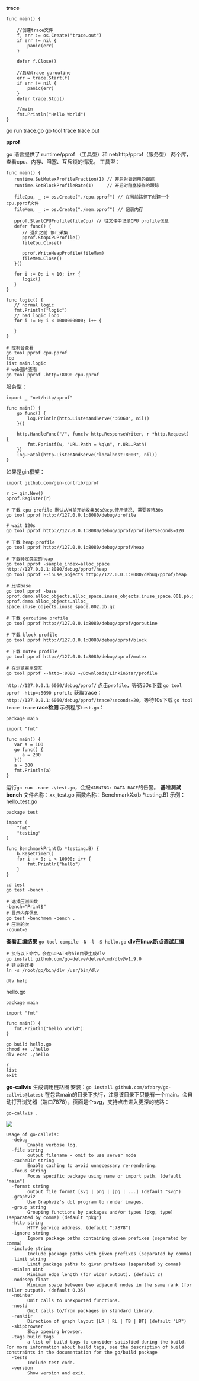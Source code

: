 **trace**


```
func main() {

	//创建trace文件
	f, err := os.Create("trace.out")
	if err != nil {
		panic(err)
	}

	defer f.Close()

	//启动trace goroutine
	err = trace.Start(f)
	if err != nil {
		panic(err)
	}
	defer trace.Stop()

	//main
	fmt.Println("Hello World")
}
```

go run trace.go
go tool trace trace.out

**pprof**


go 语言提供了 runtime/pprof （工具型）和 net/http/pprof（服务型） 两个库，查看cpu、内存、阻塞、互斥锁的情况。
工具型：

```
func main() {
   runtime.SetMutexProfileFraction(1) // 开启对锁调用的跟踪
   runtime.SetBlockProfileRate(1)     // 开启对阻塞操作的跟踪

   fileCpu, _ := os.Create("./cpu.pprof") // 在当前路径下创建一个cpu.pprof文件
   fileMem, _ := os.Create("./mem.pprof") // 记录内存

   pprof.StartCPUProfile(fileCpu) // 往文件中记录CPU profile信息
   defer func() {
      // 退出之前 停止采集
      pprof.StopCPUProfile()
      fileCpu.Close()

      pprof.WriteHeapProfile(fileMem)
      fileMem.Close()
   }()

   for i := 0; i < 10; i++ {
      logic()
   }
}

func logic() {
   // normal logic
   fmt.Println("logic")
   // bad logic loop
   for i := 0; i < 1000000000; i++ {

   }
}
```
```
# 控制台查看
go tool pprof cpu.pprof
top
list main.logic
# web图片查看
go tool pprof -http=:8090 cpu.pprof
```
服务型：

```
import _ "net/http/pprof"

func main() {
	go func() {
		log.Println(http.ListenAndServe(":6060", nil))
	}()

	http.HandleFunc("/", func(w http.ResponseWriter, r *http.Request) {
		fmt.Fprintf(w, "URL.Path = %q\n", r.URL.Path)
	})
	log.Fatal(http.ListenAndServe("localhost:8000", nil))
}
```
如果是gin框架：
```
import github.com/gin-contrib/pprof

r := gin.New()
pprof.Register(r)
```
```
# 下载 cpu profile 默认从当前开始收集30s的cρu使用情况, 需要等待3θs
go tool pprof http://127.0.0.1:8080/debug/profile

# wait 120s
go tool pprof http://127.0.0.1:8080/debug/pprof/profile?seconds=120

# 下载 heap profile
go tool pprof http://127.0.0.1:8080/debug/pprof/heap

# 下载特定类型的heap
go tool pprof -sample_index=alloc_space http://127.0.0.1:8080/debug/pprof/heap
go tool pprof --inuse_objects http://127.0.0.1:8080/debug/pprof/heap

# 比较base
go tool pprof -base pprof.demo.alloc_objects.alloc_space.inuse_objects.inuse_space.001.pb.gz pprof.demo.alloc_objects.alloc_ space.inuse_objects.inuse_space.002.pb.gz

# 下载 goroutine profile
go tool pprof http://127.0.0.1:8080/debug/pprof/goroutine

# 下载 block profile
go tool pprof http://127.0.0.1:8080/debug/pprof/block

# 下载 mutex profile
go tool pprof http://127.0.0.1:8080/debug/pprof/mutex

# 在浏览器里交互
go tool pprof --http=:8080 ~/Downloads/LinkinStar/profile
```


`http://127.0.0.1:6060/debug/pprof/`
点击`profile`，等待30s下载
`go tool pprof -http=:8090 profile`
获取trace：`http://127.0.0.1:6060/debug/pprof/trace?seconds=20`，等待10s下载
`go tool trace trace`
**race检测**
示例程序`test.go`：
```
package main

import "fmt"

func main() {
   var a = 100
   go func() {
      a = 200
   }()
   a = 300
   fmt.Println(a)
}
```
运行`go run -race .\test.go`，会报`WARNING: DATA RACE`的告警。
**基准测试bench**
文件名称：xx_test.go
函数名称：BenchmarkXx(b *testing.B)
示例：hello_test.go
```
package test

import (
	"fmt"
	"testing"
)

func BenchmarkPrint(b *testing.B) {
	b.ResetTimer()
	for i := 0; i < 10000; i++ {
		fmt.Println("hello")
	}
}
```
```
cd test
go test -bench .

# 选择压测函数
-bench="Print$"
# 显示内存信息
go test -benchmem -bench . 
# 压测轮次
-count=5
```
**查看汇编结果**
`go tool compile -N -l -S hello.go`
**dlv在linux断点调试汇编**
```
# 执行以下命令，会在GOPATH的bin目录生成dlv
go install github.com/go-delve/delve/cmd/dlv@v1.9.0
# 建立软连接
ln -s /root/go/bin/dlv /usr/bin/dlv

dlv help
```
hello.go
```
package main

import "fmt"

func main() {
   fmt.Println("hello world")
}
```
```
go build hello.go
chmod +x ./hello
dlv exec ./hello

r
list
exit
```

**go-callvis**
生成调用链路图
安装：`go install github.com/ofabry/go-callvis@latest`
在包含main的目录下执行，注意该目录下只能有一个main。会自动打开浏览器（端口7878），页面是个svg，支持点击进入更深的链路：
```
go-callvis .
```
![](../images/go-callvis示例.png)
```
Usage of go-callvis:
  -debug
    	Enable verbose log.
  -file string
    	output filename - omit to use server mode
  -cacheDir string
    	Enable caching to avoid unnecessary re-rendering.
  -focus string
    	Focus specific package using name or import path. (default "main")
  -format string
    	output file format [svg | png | jpg | ...] (default "svg")
  -graphviz
    	Use Graphviz's dot program to render images.
  -group string
    	Grouping functions by packages and/or types [pkg, type] (separated by comma) (default "pkg")
  -http string
    	HTTP service address. (default ":7878")
  -ignore string
    	Ignore package paths containing given prefixes (separated by comma)
  -include string
    	Include package paths with given prefixes (separated by comma)
  -limit string
    	Limit package paths to given prefixes (separated by comma)
  -minlen uint
    	Minimum edge length (for wider output). (default 2)
  -nodesep float
    	Minimum space between two adjacent nodes in the same rank (for taller output). (default 0.35)
  -nointer
    	Omit calls to unexported functions.
  -nostd
    	Omit calls to/from packages in standard library.
  -rankdir
        Direction of graph layout [LR | RL | TB | BT] (default "LR")
  -skipbrowser
    	Skip opening browser.
  -tags build tags
    	a list of build tags to consider satisfied during the build. For more information about build tags, see the description of build constraints in the documentation for the go/build package
  -tests
    	Include test code.
  -version
    	Show version and exit.
```